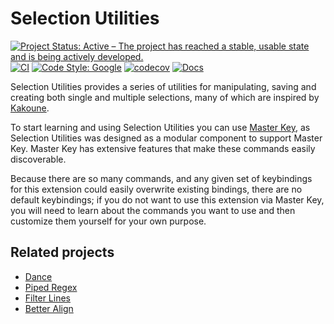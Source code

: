 # Selection Utilities

[![Project Status: Active – The project has reached a stable, usable state and is being actively developed.](https://img.shields.io/badge/Project%20Status-Active-green)](https://www.repostatus.org/#active)
[![CI](https://github.com/haberdashPI/vscode-selection-utilities/actions/workflows/ci.yml/badge.svg)](https://github.com/haberdashPI/vscode-selection-utilities/actions/workflows/ci.yml)
[![Code Style: Google](https://img.shields.io/badge/code%20style-google-blueviolet)](https://github.com/google/gts)
[![codecov](https://codecov.io/gh/haberdashPI/vscode-selection-utilities/graph/badge.svg?token=IPGCOXOMBW)](https://codecov.io/gh/haberdashPI/vscode-selection-utilities)
[![Docs](https://img.shields.io/badge/docs-stable-blue.png)](https://haberdashpi.github.io/vscode-selection-utilities/)

<!-- START_DOCS -->
<!-- @intro -->

Selection Utilities provides a series of utilities for manipulating, saving and creating both single and multiple selections, many of which are inspired by [Kakoune](http://kakoune.org/).

To start learning and using Selection Utilities you can use [Master Key](https://github.com/haberdashPI/vscode-master-key), as Selection Utilities was designed as a modular component to support Master Key. Master Key has extensive features that make these commands easily discoverable.

Because there are so many commands, and any given set of keybindings for this extension could easily overwrite existing bindings, there are no default keybindings; if you do not want to use this extension via Master Key, you will need to learn about the commands you want to use and then customize them yourself for your own purpose.

## Related projects

- [Dance](https://github.com/71/dance)
- [Piped Regex](https://github.com/akashsaluja/piped-regex-vscode)
- [Filter Lines](https://github.com/everettjf/vscode-filter-line)
- [Better Align](https://github.com/WarWithinMe/better-align)

<!-- STOP_DOCS -->
